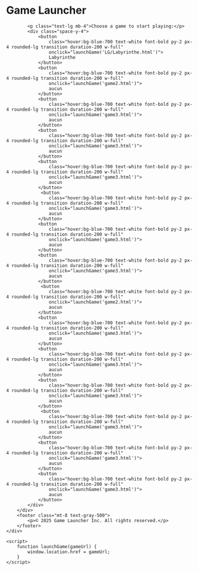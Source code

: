 <!DOCTYPE html>
<html lang="en">
<head>
    <meta charset="UTF-8">
    <meta name="viewport" content="width=device-width, initial-scale=1.0">
    <title>Game Launcher</title>
    <link href="https://cdn.jsdelivr.net/npm/tailwindcss@2.2.19/dist/tailwind.min.css" rel="stylesheet">
</head>
<body class="bg-gray-900 text-white">
    <div class="flex flex-col items-center justify-center min-h-screen">
        <h1 class="text-4xl font-bold mb-6">Game Launcher</h1>
       
            <p class="text-lg mb-4">Choose a game to start playing:</p>
            <div class="space-y-4">
                <button 
                    class="hover:bg-blue-700 text-white font-bold py-2 px-4 rounded-lg transition duration-200 w-full" 
                    onclick="launchGame('LG/Labyrinthe.html')">
                    Labyrinthe
                </button>
                <button 
                    class="hover:bg-blue-700 text-white font-bold py-2 px-4 rounded-lg transition duration-200 w-full" 
                    onclick="launchGame('game2.html')">
                    aucun
                </button>
                <button 
                    class="hover:bg-blue-700 text-white font-bold py-2 px-4 rounded-lg transition duration-200 w-full" 
                    onclick="launchGame('game3.html')">
                    aucun
                </button>
                <button 
                    class="hover:bg-blue-700 text-white font-bold py-2 px-4 rounded-lg transition duration-200 w-full" 
                    onclick="launchGame('game3.html')">
                    aucun
                </button>
                <button 
                    class="hover:bg-blue-700 text-white font-bold py-2 px-4 rounded-lg transition duration-200 w-full" 
                    onclick="launchGame('game3.html')">
                    aucun
                </button>
                 <button 
                    class="hover:bg-blue-700 text-white font-bold py-2 px-4 rounded-lg transition duration-200 w-full" 
                    onclick="launchGame('game3.html')">
                    aucun
                </button>
                <button 
                    class="hover:bg-blue-700 text-white font-bold py-2 px-4 rounded-lg transition duration-200 w-full" 
                    onclick="launchGame('game3.html')">
                    aucun
                </button>
                <button 
                    class="hover:bg-blue-700 text-white font-bold py-2 px-4 rounded-lg transition duration-200 w-full" 
                    onclick="launchGame('game3.html')">
                    aucun
                </button>
                 <button 
                    class="hover:bg-blue-700 text-white font-bold py-2 px-4 rounded-lg transition duration-200 w-full" 
                    onclick="launchGame('game2.html')">
                    aucun
                </button>
                <button 
                    class="hover:bg-blue-700 text-white font-bold py-2 px-4 rounded-lg transition duration-200 w-full" 
                    onclick="launchGame('game3.html')">
                    aucun
                </button>
                <button 
                    class="hover:bg-blue-700 text-white font-bold py-2 px-4 rounded-lg transition duration-200 w-full" 
                    onclick="launchGame('game3.html')">
                    aucun
                </button>
                <button 
                    class="hover:bg-blue-700 text-white font-bold py-2 px-4 rounded-lg transition duration-200 w-full" 
                    onclick="launchGame('game3.html')">
                    aucun
                </button>
                 <button 
                    class="hover:bg-blue-700 text-white font-bold py-2 px-4 rounded-lg transition duration-200 w-full" 
                    onclick="launchGame('game3.html')">
                    aucun
                </button>
                <button 
                    class="hover:bg-blue-700 text-white font-bold py-2 px-4 rounded-lg transition duration-200 w-full" 
                    onclick="launchGame('game3.html')">
                    aucun
                </button>
                <button 
                    class="hover:bg-blue-700 text-white font-bold py-2 px-4 rounded-lg transition duration-200 w-full" 
                    onclick="launchGame('game3.html')">
                    aucun
                </button>
            </div>
        </div>
        <footer class="mt-8 text-gray-500">
            <p>© 2025 Game Launcher Inc. All rights reserved.</p>
        </footer>
    </div>

    <script>
        function launchGame(gameUrl) {
            window.location.href = gameUrl;
        }
    </script>
</body>
</html>
